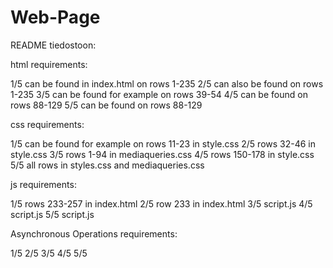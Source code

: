 # Web-Page
README tiedostoon:

html requirements:

1/5 can be found in index.html on rows 1-235
2/5 can also be found on rows 1-235
3/5 can be found for example on rows 39-54
4/5 can be found on rows 88-129
5/5 can be found on rows 88-129

css requirements:

1/5 can be found for example on rows 11-23 in style.css
2/5 rows 32-46 in style.css
3/5 rows 1-94 in mediaqueries.css
4/5 rows 150-178 in style.css
5/5 all rows in styles.css and mediaqueries.css

js requirements:

1/5 rows 233-257 in index.html
2/5 row 233 in index.html
3/5 script.js
4/5 script.js
5/5 script.js

Asynchronous Operations requirements:

1/5 
2/5 
3/5 
4/5 
5/5
